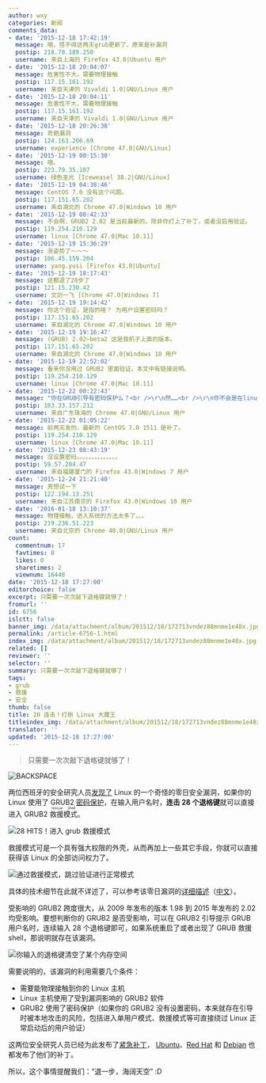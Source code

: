 ```yaml
---
author: wxy
categories: 新闻
comments_data:
- date: '2015-12-18 17:42:19'
  message: 哦，怪不得这两天grub更新了，原来是补漏洞
  postip: 218.78.189.250
  username: 来自上海的 Firefox 43.0|Ubuntu 用户
- date: '2015-12-18 20:04:07'
  message: 危害性不大，需要物理接触
  postip: 117.15.161.192
  username: 来自天津的 Vivaldi 1.0|GNU/Linux 用户
- date: '2015-12-18 20:04:11'
  message: 危害性不大，需要物理接触
  postip: 117.15.161.192
  username: 来自天津的 Vivaldi 1.0|GNU/Linux 用户
- date: '2015-12-18 20:26:38'
  message: 奇葩漏洞
  postip: 124.163.206.69
  username: experience [Chrome 47.0|GNU/Linux]
- date: '2015-12-19 00:15:30'
  message: 哦。
  postip: 223.79.35.107
  username: 绿色圣光 [Iceweasel 38.2|GNU/Linux]
- date: '2015-12-19 04:38:46'
  message: CentOS 7.0 没有这个问题。
  postip: 117.151.65.202
  username: 来自湖北的 Chrome 47.0|Windows 10 用户
- date: '2015-12-19 08:42:33'
  message: 不会啊，GRUB2 2.02 是当前最新的。除非你打上了补丁，或者没启用验证。
  postip: 119.254.210.129
  username: linux [Chrome 47.0|Mac 10.11]
- date: '2015-12-19 15:36:29'
  message: 涨姿势了～～～
  postip: 106.45.159.204
  username: yang.yusi [Firefox 43.0|Ubuntu]
- date: '2015-12-19 18:17:43'
  message: 这都退了28步了
  postip: 121.15.230.42
  username: 文剑一飞 [Chrome 47.0|Windows 7]
- date: '2015-12-19 19:14:42'
  message: 你这个验证，是指的啥？ 为用户设置密码吗？
  postip: 117.151.65.202
  username: 来自湖北的 Chrome 47.0|Windows 10 用户
- date: '2015-12-19 19:16:47'
  message: (GRUB) 2.02~beta2 这是我机子上面的版本。
  postip: 117.151.65.202
  username: 来自湖北的 Chrome 47.0|Windows 10 用户
- date: '2015-12-19 22:52:02'
  message: 看来你没用过 GRUB2 里面验证。本文中有链接说明。
  postip: 119.254.210.129
  username: linux [Chrome 47.0|Mac 10.11]
- date: '2015-12-22 00:22:43'
  message: "你在GRUB引导有密码保护么？<br />\r\n然……<br />\r\n你不会是在linux登录的时候按退格键吧……"
  postip: 183.33.157.212
  username: 来自广东珠海的 Chrome 47.0|GNU/Linux 用户
- date: '2015-12-22 01:05:22'
  message: 前两天发的，最新的 CentOS 7.0 1511 是补了。
  postip: 119.254.210.129
  username: linux [Chrome 47.0|Mac 10.11]
- date: '2015-12-23 08:43:19'
  message: 没设置密码。。。。。。。。。。。。。。
  postip: 59.57.204.47
  username: 来自福建厦门的 Firefox 43.0|Windows 7 用户
- date: '2015-12-24 21:21:40'
  message: 真想试一下
  postip: 122.194.13.251
  username: 来自江苏南京的 Firefox 43.0|Windows 10 用户
- date: '2016-01-18 13:10:37'
  message: 物理接触，进入系统的方法太多了。。。
  postip: 219.236.51.223
  username: 来自北京的 Chrome 48.0|GNU/Linux 用户
count:
  commentnum: 17
  favtimes: 8
  likes: 0
  sharetimes: 2
  viewnum: 16448
date: '2015-12-18 17:27:00'
editorchoice: false
excerpt: 只需要一次次敲下退格键就够了！
fromurl: ''
id: 6756
islctt: false
banner_img: /data/attachment/album/201512/18/172713vndez88mnme1e48x.jpg
permalink: /article-6756-1.html
index_img: /data/attachment/album/201512/18/172713vndez88mnme1e48x.jpg
related: []
reviewer: ''
selector: ''
summary: 只需要一次次敲下退格键就够了！
tags:
- grub
- 救援
- 安全
thumb: false
title: 28 连击！打倒 Linux 大魔王
titleindex_img: /data/attachment/album/201512/18/172713vndez88mnme1e48x.jpg
translator: ''
updated: '2015-12-18 17:27:00'
---
```



> 
> 只需要一次次敲下退格键就够了！
> 
> 
> 


![BACKSPACE](/data/attachment/album/201512/18/172713vndez88mnme1e48x.jpg)


两位西班牙的安全研究人员[发现了](http://hmarco.org/bugs/CVE-2015-8370-Grub2-authentication-bypass.html) Linux 的一个奇怪的零日安全漏洞，如果你的 Linux 使用了 GRUB2 [密码保护](https://help.ubuntu.com/community/Grub2/Passwords)，在输入用户名时，**连击 28 个退格键**就可以直接进入 GRUB2 <ruby> 救援模式 <rp>  （ </rp> <rt>  rescue shell </rt> <rp>  ） </rp></ruby>。


![28 HITS！进入 grub 救援模式](/data/attachment/album/201512/18/172715ksyyygffggcf81fg.png)


救援模式可是一个具有强大权限的外壳，从而再加上一些其它手段，你就可以直接获得该 Linux 的全部访问权力了。


![通过救援模式，跳过验证进行正常模式](/data/attachment/album/201512/18/172716yt4jjtkzhn0hg47k.png)


具体的技术细节在此就不详述了，可以参考该零日漏洞的[详细描述](http://hmarco.org/bugs/CVE-2015-8370-Grub2-authentication-bypass.html)（[中文](http://www.freebuf.com/vuls/90048.html)）。


受影响的 GRUB2 跨度很大，从 2009 年发布的版本 1.98 到 2015 年发布的 2.02 均受影响。要想判断你的 GRUB2 是否受影响，可以在 GRUB2 引导提示 GRUB 用户名时，连续输入 28 个退格键即可，如果系统重启了或者出现了 GRUB 救援 shell，那说明就存在该漏洞。


![你输入的退格键清空了某个内存空间](/data/attachment/album/201512/18/172716id4srdsejr21jw6w.png)


需要说明的，该漏洞的利用需要几个条件：


* 需要能物理接触到你的 Linux 主机
* Linux 主机使用了受到漏洞影响的 GRUB2 软件
* GRUB2 使用了密码保护（如果你的 GRUB2 没有设置密码，本来就存在引导时被本地攻击的风险，包括进入单用户模式、救援模式等可直接绕过 Linux 正常启动后的用户验证）


这两位安全研究人员已经为此发布了[紧急补丁](http://hmarco.org/bugs/CVE-2015-8370-Grub2-authentication-bypass.html#fix)， [Ubuntu](https://lists.ubuntu.com/archives/ubuntu-security-announce/2015-December/003218.html)、[Red Hat](https://rhn.redhat.com/errata/RHSA-2015-2623.html) 和 [Debian](https://security-tracker.debian.org/tracker/CVE-2015-8370) 也都发布了他们的补丁。


所以，这个事情提醒我们：“退一步，海阔天空” :D